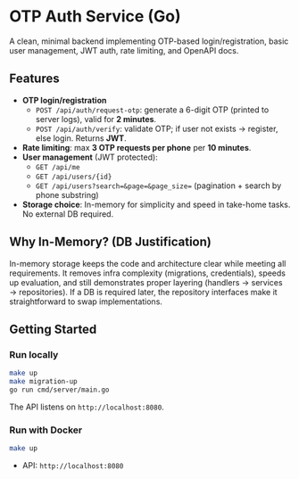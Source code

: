 # OTP Auth Service (Go)

A clean, minimal backend implementing OTP-based login/registration, basic user management, JWT auth, rate limiting, and OpenAPI docs.

## Features

- **OTP login/registration**
  - `POST /api/auth/request-otp`: generate a 6-digit OTP (printed to server logs), valid for **2 minutes**.
  - `POST /api/auth/verify`: validate OTP; if user not exists → register, else login. Returns **JWT**.
- **Rate limiting**: max **3 OTP requests per phone** per **10 minutes**.
- **User management** (JWT protected):
  - `GET /api/me`
  - `GET /api/users/{id}`
  - `GET /api/users?search=&page=&page_size=` (pagination + search by phone substring)
- **Storage choice**: In-memory for simplicity and speed in take-home tasks. No external DB required.

## Why In-Memory? (DB Justification)

In-memory storage keeps the code and architecture clear while meeting all requirements. It removes infra complexity (migrations, credentials), speeds up evaluation, and still demonstrates proper layering (handlers → services → repositories). If a DB is required later, the repository interfaces make it straightforward to swap implementations.

## Getting Started
### Run locally

```bash
make up
make migration-up
go run cmd/server/main.go
```

The API listens on `http://localhost:8080`.

### Run with Docker

```bash
make up
```

- API: `http://localhost:8080`